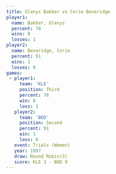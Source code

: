 ```yaml
---
title: Glenys Bakker vs Corie Beveridge
player1:                
  name: Bakker, Glenys  
  percent: 78           
  wins: 0               
  losses: 1             
player2:                
  name: Beveridge, Corie
  percent: 91           
  wins: 1               
  losses: 0             
games:
 - player1:         
     team: 'KLE'    
     position: Third
     percent: 78    
     win: 0         
     loss: 1        
   player2:          
     team: 'BOD'     
     position: Second
     percent: 91     
     win: 1          
     loss: 0         
   event: Trials (Women)
   year: 1997           
   draw: Round Robin(3) 
   score: KLE 3 - BOD 9 
---
```

